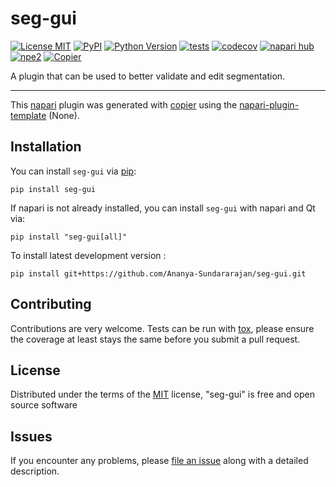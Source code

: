 # seg-gui

[![License MIT](https://img.shields.io/pypi/l/seg-gui.svg?color=green)](https://github.com/Ananya-Sundararajan/seg-gui/raw/main/LICENSE)
[![PyPI](https://img.shields.io/pypi/v/seg-gui.svg?color=green)](https://pypi.org/project/seg-gui)
[![Python Version](https://img.shields.io/pypi/pyversions/seg-gui.svg?color=green)](https://python.org)
[![tests](https://github.com/Ananya-Sundararajan/seg-gui/workflows/tests/badge.svg)](https://github.com/Ananya-Sundararajan/seg-gui/actions)
[![codecov](https://codecov.io/gh/Ananya-Sundararajan/seg-gui/branch/main/graph/badge.svg)](https://codecov.io/gh/Ananya-Sundararajan/seg-gui)
[![napari hub](https://img.shields.io/endpoint?url=https://api.napari-hub.org/shields/seg-gui)](https://napari-hub.org/plugins/seg-gui)
[![npe2](https://img.shields.io/badge/plugin-npe2-blue?link=https://napari.org/stable/plugins/index.html)](https://napari.org/stable/plugins/index.html)
[![Copier](https://img.shields.io/endpoint?url=https://raw.githubusercontent.com/copier-org/copier/master/img/badge/badge-grayscale-inverted-border-purple.json)](https://github.com/copier-org/copier)

A plugin that can be used to better validate and edit segmentation.

----------------------------------

This [napari] plugin was generated with [copier] using the [napari-plugin-template] (None).

<!--
Don't miss the full getting started guide to set up your new package:
https://github.com/napari/napari-plugin-template#getting-started

and review the napari docs for plugin developers:
https://napari.org/stable/plugins/index.html
-->

## Installation

You can install `seg-gui` via [pip]:

```
pip install seg-gui
```

If napari is not already installed, you can install `seg-gui` with napari and Qt via:

```
pip install "seg-gui[all]"
```


To install latest development version :

```
pip install git+https://github.com/Ananya-Sundararajan/seg-gui.git
```



## Contributing

Contributions are very welcome. Tests can be run with [tox], please ensure
the coverage at least stays the same before you submit a pull request.

## License

Distributed under the terms of the [MIT] license,
"seg-gui" is free and open source software

## Issues

If you encounter any problems, please [file an issue] along with a detailed description.

[napari]: https://github.com/napari/napari
[copier]: https://copier.readthedocs.io/en/stable/
[@napari]: https://github.com/napari
[MIT]: http://opensource.org/licenses/MIT
[BSD-3]: http://opensource.org/licenses/BSD-3-Clause
[GNU GPL v3.0]: http://www.gnu.org/licenses/gpl-3.0.txt
[GNU LGPL v3.0]: http://www.gnu.org/licenses/lgpl-3.0.txt
[Apache Software License 2.0]: http://www.apache.org/licenses/LICENSE-2.0
[Mozilla Public License 2.0]: https://www.mozilla.org/media/MPL/2.0/index.txt
[napari-plugin-template]: https://github.com/napari/napari-plugin-template

[file an issue]: https://github.com/Ananya-Sundararajan/seg-gui/issues

[napari]: https://github.com/napari/napari
[tox]: https://tox.readthedocs.io/en/latest/
[pip]: https://pypi.org/project/pip/
[PyPI]: https://pypi.org/
